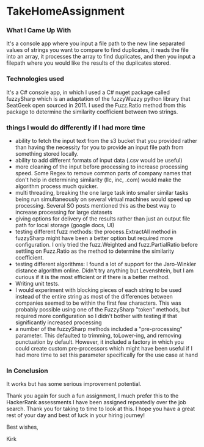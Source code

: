 # TakeHomeAssignment

### What I Came Up With

It's a console app where you input a file path to the new line separated values of strings you want to compare to find duplicates, it reads the file into an array, it processes the array to find duplicates, and then you input a filepath where you would like the results of the duplicates stored. 

### Technologies used

It's a C# console app, in which I used a C# nuget package called fuzzySharp which is an adaptation of the fuzzyWuzzy python library that SeatGeek open sourced in 2011. I used the Fuzz.Ratio method from this package to determine the similarity coefficient between two strings. 

### things I would do differently if I had more time

- ability to fetch the input text from the s3 bucket that you provided rather than having the necessity for you to provide an input file path from something stored locally.
- ability to add different formats of input data (.csv would be useful)
- more cleaning of the input before processing to increase processing speed. Some Regex to remove common parts of company names that don't help in determining similarity (llc, inc, .com) would make the algorithm process much quicker.
- multi threading, breaking the one large task into smaller similar tasks being run simultaneously on several virtual machines would speed up processing. Several SO posts mentioned this as the best way to increase processing for large datasets
- giving options for delivery of the results rather than just an output file path for local storage (google docs, UI)
- testing different fuzz methods: the process.ExtractAll method in fuzzySharp might have been a better option but required more configuration. I only tried the fuzz.Weighted and fuzz.PartialRatio before settling on Fuzz.Ratio as the method to determine the similarity coefficient.
- testing different algorithms: I found a lot of support for the Jaro-Winkler distance algorithm online. Didn't try anything but Levenshtein, but I am curious if it is the most efficient or if there is a better method.
- Writing unit tests.
- I would experiment with blocking pieces of each string to be used instead of the entire string as most of the differences between companies seemed to be within the first few characters. This was probably possible using one of the FuzzySharp "token" methods, but required more configuration so I didn't bother with testing if that significantly increased processing
- a number of the fuzzySharp methods included a "pre-processing" parameter. This defaulted to trimming, toLower-ing, and removing punctuation by default. However, it included a factory in which you could create custom pre-processors which might have been useful if I had more time to set this parameter specifically for the use case at hand

### In Conclusion

It works but has some serious improvement potential. 

Thank you again for such a fun assignment, I much prefer this to the HackerRank assessments I have been assigned repeatedly over the job search. Thank you for taking to time to look at this. I hope you have a great rest of your day and best of luck in your hiring journey!

Best wishes,

Kirk

